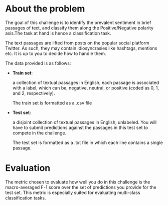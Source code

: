 # About the problem 

The goal of this challenge is to identify the prevalent sentiment in brief passages of text,
and classify them along the Positive/Negative polarity axis.The task at hand is hence a classification task.

The text passages are lifted from posts on the popular social platform Twitter.
As such, they may contain idiosyncrasies like hashtags, mentions etc. It is up to you to decide how to handle them.

The data provided is as follows:

- **Train set**:

    a collection of textual passages in English; each passage  is associated with a label, 
    which can be, negative, neutral, or positive (coded as 0, 1, and 2, respectively).

    The train set is formatted as a .csv file

- **Test set**:

    a disjoint collection of textual passages in English, unlabeled.
    You will have to submit predictions against the passages in this test set to compete in the challenge.

    The test set is formatted as a .txt file in which each line contains a single passage.

# Evaluation

The metric chosen to evaluate how well you do in this challenge is the macro-averaged F-1 score 
over the set of predictions you provide for the test set. 
This metric is especially suited for evaluating multi-class classification tasks. 